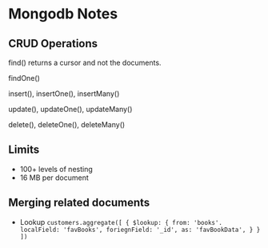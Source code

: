 # Mongodb Notes

## CRUD Operations

find() returns a cursor and not the documents.

findOne()

insert(), insertOne(), insertMany()

update(), updateOne(), updateMany()

delete(), deleteOne(), deleteMany()

## Limits

* 100+ levels of nesting
* 16 MB per document

## Merging related documents

* Lookup
  ``customers.aggregate([
    {
      $lookup: {
        from: 'books'.
        localField: 'favBooks',
        foriegnField: '_id',
        as: 'favBookData',
      }
    }
   ])``
 
